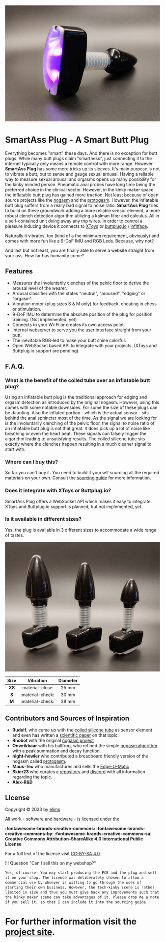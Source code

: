 ![SmartAss Plug](docs/img/SmartAssPlug.jpg)

# SmartAss Plug - A Smart Butt Plug

Everything becomes "smart" these days. And there is no exception for butt plugs. While many butt plugs claim "smartness", just connecting it to the internet typically only means a remote control with more range. However **SmartAss Plug** has some more tricks up its sleeves. It's main purpose is not to vibrate a butt, but to sense and gauge sexual arousal. Having a reliable way to measure sexual arousal and orgasms opens up many possibility for the kinky minded person. Pneumatic anal probes have long time being the preferred choice in the clinical sector. However, in the kinky maker space the inflatable butt plug has gained more traction. Not least because of open source projects like the [nogasm](https://github.com/nogasm/nogasm) and the [protogasm](https://github.com/night-howler/protogasm). However, the inflatable butt plug suffers from a really bad signal to noise ratio. **SmartAss Plug** tries to build on these groundwork adding a more reliable sensor element, a more robust clench detection algorithm utilizing a kalman filter and calculus. All in a self-contained unit doing away any trip wires. In order to control a pleasure inducing device it connects to [XToys](https://xtoys.app/) or [buttplug.io](https://buttplug.io/) / [infitface](https://github.com/intiface/intiface-central).

Naturally it vibrates, too (kind of a the minimum requirement, obviously) and comes with more fun like a 9-DoF IMU and RGB Leds. Because, why not?

And last but not least, you are finally able to serve a website straight from your ass. How far has humanity come?

## Features

- Measures the involuntarily clenches of the pelvic floor to derive the arousal level of the wearer.
- Arousal classifier with the states "neutral", "aroused", "edging" or "orgasm".
- Vibration motor (plug sizes S & M only) for feedback, cheating in chess or stimulation.
- 9-DoF IMU to determine the absolute position of the plug for position training. (Not implemented, yet)
- Connects to your Wi-Fi or creates its own access point.
- Internal webserver to serve you the user interface straight from your butt.
- The inevitable RGB-led to make your butt shine colorful.
- Open WebSocket based API to integrate with your projects. (XToys and Buttplug.io support are pending)

## F.A.Q.

### What is the benefit of the coiled tube over an inflatable butt plug?

Using an inflatable butt plug is the traditional approach for edging and orgasm detection as introduced by the original nogasm. However, using this comes with some notable downsides. For some the size of these plugs can be daunting. Also the inflated portion - which is the actual sensor - sits behind the anal sphincter most of the time. As the signal we are looking for is the involuntarily clenching of the pelvic floor, the signal to noise ratio of an inflatable butt plug is not that great. It does pick up a lot of noise like breathing or even the heart beat. These signals can falsely trigger the algorithm leading to unsatisfying results. The coiled silicone tube sits exactly where the clenches happen resulting in a much cleaner signal to start with.

### Where can I buy this?

So far you can't buy it. You need to build it yourself sourcing all the required materials on your own. Consult the [sourcing guide](MakeIt/sourcing.md) for more information.

### Does it integrate with XToys or Buttplug.io?

SmartAss Plug offers a WebSocket API which makes it easy to integrate. XToys and Buttplug.io support is planned, but not implemented, yet.

### Is it available in different sizes?

Yes, the plug is available in 3 different sizes to accommodate a wide range of tastes.

![SmartAss Plug](docs/img/SmartAssPlugTrio.jpg)

|  Size  |    Vibration     | Diameter |
| :----: | :--------------: | :------: |
| **XS** | :material-close: |  25 mm   |
| **S**  | :material-check: |  30 mm   |
| **M**  | :material-check: |  38 mm   |

## Contributors and Sources of Inspiration

- **Rudolf**, who came up with the [coiled silicone tube](https://www.thingiverse.com/thing:3543727) as sensor element and even has written a [scientific paper](https://www.degruyter.com/document/doi/10.1515/pjbr-2020-0014/pdf) on that topic.
- **Rhobot** with the original [nogasm project](https://github.com/nogasm/nogasm)
- **Onwrikbaar** with his bullfrog, who refined the simple [nogasm algorithm](https://github.com/Onwrikbaar/Bullfrog) with a peak summation and decay function.
- **night-howler** who contributed a breadboard friendly version of the nogasm called [protogasm](https://github.com/night-howler/protogasm).
- **Maus-Tec** who manufactures and sells the [Edge-O-Matic](https://github.com/MausTec/edge-o-matic-3000)
- **Skier23** who curates a [repository](https://github.com/Edging-Machines/Edging-Machines) and [discord](https://discord.gg/EvYbZBf) with all information regarding the topic.
- **Alex-R&D**

## License

Copyright &copy; 2023 by <a href="https://github.com/theelims"  target="_blank" rel="noopener">elims</a>

All work - software and hardware - is licensed under the

**:fontawesome-brands-creative-commons: :fontawesome-brands-creative-commons-by: :fontawesome-brands-creative-commons-sa: Creative Commons Attribution-ShareAlike 4.0 International Public License**

For a full text of the license visit [CC-BY-SA 4.0](https://creativecommons.org/licenses/by-sa/4.0/).

!!! Question "Can I sell this on my webshop?"

    Yes, of course! You may start producing the PCB and the plug and sell it on your shop. The license was deliberately chosen to allow a commercial use by whoever is willing to go through the woes of starting their own business. However, the tech-kinky scene is rather limited in size and thus you must give back any improvements such that the kinky maker scene can take advantages of it. Please drop me a note if you sell it, so that I can include it into the sourcing guide.

# For further information visit the [project site](https://theelims.github.io/SmartAssPlug/).
